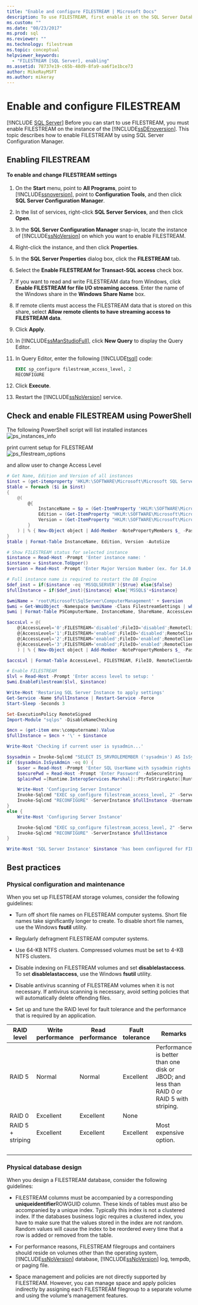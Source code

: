 ```yaml
---
title: "Enable and configure FILESTREAM | Microsoft Docs"
description: To use FILESTREAM, first enable it on the SQL Server Database Engine instance. Learn how to enable FILESTREAM by using SQL Server Configuration Manager.
ms.custom: ""
ms.date: "08/23/2017"
ms.prod: sql
ms.reviewer: ""
ms.technology: filestream
ms.topic: conceptual
helpviewer_keywords: 
  - "FILESTREAM [SQL Server], enabling"
ms.assetid: 78737e19-c65b-48d9-8fa9-aa6f1e1bce73
author: MikeRayMSFT
ms.author: mikeray
---
```

# Enable and configure FILESTREAM

 [!INCLUDE [SQL Server](../../includes/applies-to-version/sqlserver.md)]
  Before you can start to use FILESTREAM, you must enable FILESTREAM on the instance of the [!INCLUDE[ssDEnoversion](../../includes/ssdenoversion-md.md)]. This topic describes how to enable FILESTREAM by using SQL Server Configuration Manager.  
  
##  <a name="enabling"></a> Enabling FILESTREAM  
  
#### To enable and change FILESTREAM settings  
  
1.  On the **Start** menu, point to **All Programs**, point to [!INCLUDE[ssnoversion](../../includes/ssnoversion-md.md)], point to **Configuration Tools**, and then click **SQL Server Configuration Manager**.  
  
2.  In the list of services, right-click **SQL Server Services**, and then click **Open**.  
  
3.  In the **SQL Server Configuration Manager** snap-in, locate the instance of [!INCLUDE[ssNoVersion](../../includes/ssnoversion-md.md)] on which you want to enable FILESTREAM.  
  
4.  Right-click the instance, and then click **Properties**.  
  
5.  In the **SQL Server Properties** dialog box, click the **FILESTREAM** tab.  
  
6.  Select the **Enable FILESTREAM for Transact-SQL access** check box.  
  
7.  If you want to read and write FILESTREAM data from Windows, click **Enable FILESTREAM for file I/O streaming access**. Enter the name of the Windows share in the **Windows Share Name** box.  
  
8.  If remote clients must access the FILESTREAM data that is stored on this share, select **Allow remote clients to have streaming access to FILESTREAM data**.  
  
9. Click **Apply**.  
  
10. In [!INCLUDE[ssManStudioFull](../../includes/ssmanstudiofull-md.md)], click **New Query** to display the Query Editor.  
  
11. In Query Editor, enter the following [!INCLUDE[tsql](../../includes/tsql-md.md)] code:  
  
    ```sql  
    EXEC sp_configure filestream_access_level, 2  
    RECONFIGURE  
    ```  
  
12. Click **Execute**.  
  
13. Restart the [!INCLUDE[ssNoVersion](../../includes/ssnoversion-md.md)] service.  

## <a name="ps_check_enable"></a> Check and enable FILESTREAM using PowerShell  

The following PowerShell script will list installed instances  
![ps_instances_info](https://user-images.githubusercontent.com/31902386/141381161-068f2838-2234-43a7-b0bd-322c622c79dd.png)  

print current setup for FILESTREAM  
![ps_filestream_options](https://user-images.githubusercontent.com/31902386/141381159-a9ab96a8-b0b3-445e-93a1-908be925572a.png)  

and allow user to change Access Level

 
```powershell
# Get Name, Edition and Version of all instances
$inst = (get-itemproperty 'HKLM:\SOFTWARE\Microsoft\Microsoft SQL Server').InstalledInstances
$table = foreach ($i in $inst)
{
    @(
        @{
            InstanceName = $p = (Get-ItemProperty 'HKLM:\SOFTWARE\Microsoft\Microsoft SQL Server\Instance Names\SQL').$i
            Edition = (Get-ItemProperty "HKLM:\SOFTWARE\Microsoft\Microsoft SQL Server\$p\Setup").Edition
            Version = (Get-ItemProperty "HKLM:\SOFTWARE\Microsoft\Microsoft SQL Server\$p\Setup").Version
        }
    ) | % { New-Object object | Add-Member -NotePropertyMembers $_ -PassThru }
}
$table | Format-Table InstanceName, Edition, Version -AutoSize

# Show FILESTREAM status for selected instance
$instance = Read-Host -Prompt 'Enter instance name: '
$instance = $instance.ToUpper()
$version = Read-Host -Prompt 'Enter Major Version Number (ex. for 14.0.1000.169, enter: 14): '

# Full instance name is required to restart the DB Engine
$def_inst = if($instance -eq 'MSSQLSERVER'){$true} else{$false}
$fullInstance = if($def_inst){$instance} else{'MSSQL$'+$instance}

$wmiName = 'root\Microsoft\SqlServer\ComputerManagement' + $version
$wmi = Get-WmiObject -Namespace $wmiName -Class FilestreamSettings | where {$_.InstanceName -eq $instance} 
$wmi | Format-Table PSComputerName, InstanceName, ShareName, AccessLevel -AutoSize

$accsLvl = @(
    @{AccessLevel='0';FILESTREAM='disabled';FileIO='disabled';RemoteClientAccess='disabled'},
    @{AccessLevel='1';FILESTREAM='enabled';FileIO='disabled';RemoteClientAccess='disabled'},
    @{AccessLevel='2';FILESTREAM='enabled';FileIO='enabled';RemoteClientAccess='disabled'},
    @{AccessLevel='3';FILESTREAM='enabled';FileIO='enabled';RemoteClientAccess='enabled'}
    ) | % { New-Object object | Add-Member -NotePropertyMembers $_ -PassThru }

$accsLvl | Format-Table AccessLevel, FILESTREAM, FileIO, RemoteClientAccess

# Enable FILESTREAM
$lvl = Read-Host -Prompt 'Enter access level to setup: '
$wmi.EnableFilestream($lvl, $instance)

Write-Host 'Restaring SQL Server Instance to apply settings'
Get-Service -Name $fullInstance | Restart-Service -Force
Start-Sleep -Seconds 3

Set-ExecutionPolicy RemoteSigned
Import-Module "sqlps" -DisableNameChecking

$mcn = (get-item env:\computername).Value
$fullInstance = $mcn + '\' + $instance

Write-Host 'Checking if current user is sysadmin...'

$sysadmin = Invoke-Sqlcmd "SELECT IS_SRVROLEMEMBER ('sysadmin') AS IsSysAdmin" -ServerInstance $fullInstance
if ($sysadmin.IsSysAdmin -eq 0) {
    $user = Read-Host -Prompt 'Enter SQL UserName with sysadmin rights'
    $securePwd = Read-Host -Prompt 'Enter Password' -AsSecureString
    $plainPwd =[Runtime.InteropServices.Marshal]::PtrToStringAuto([Runtime.InteropServices.Marshal]::SecureStringToBSTR($securePwd))

    Write-Host 'Configuring Server Instance'
    Invoke-Sqlcmd "EXEC sp_configure filestream_access_level, 2" -ServerInstance $fullInstance -Username $user -Password $plainPwd
    Invoke-Sqlcmd "RECONFIGURE" -ServerInstance $fullInstance -Username $user -Password $plainPwd
}
else {
    Write-Host 'Configuring Server Instance'

    Invoke-Sqlcmd "EXEC sp_configure filestream_access_level, 2" -ServerInstance $fullInstance
    Invoke-Sqlcmd "RECONFIGURE" -ServerInstance $fullInstance
}

Write-Host 'SQL Server Instance' $instance 'has been configured for FILESTREAM.'
```

##  <a name="best"></a> Best practices  
  
###  <a name="config"></a> Physical configuration and maintenance  
 When you set up FILESTREAM storage volumes, consider the following guidelines:  
  
-   Turn off short file names on FILESTREAM computer systems. Short file names take significantly longer to create. To disable short file names, use the Windows **fsutil** utility.  
  
-   Regularly defragment FILESTREAM computer systems.  
  
-   Use 64-KB NTFS clusters. Compressed volumes must be set to 4-KB NTFS clusters.  
  
-   Disable indexing on FILESTREAM volumes and set **disablelastaccess**. To set **disablelastaccess**, use the Windows **fsutil** utility.  
  
-   Disable antivirus scanning of FILESTREAM volumes when it is not necessary. If antivirus scanning is necessary, avoid setting policies that will automatically delete offending files.  
  
-   Set up and tune the RAID level for fault tolerance and the performance that is required by an application.  
  
|RAID level|Write performance|Read performance|Fault tolerance|Remarks|  
|-|-|-|-|-|   
|RAID 5|Normal|Normal|Excellent|Performance is better than one disk or JBOD; and less than RAID 0 or RAID 5 with striping.|  
|RAID 0|Excellent|Excellent|None||  
|RAID 5 + striping|Excellent|Excellent|Excellent|Most expensive option.|  
| &nbsp; | &nbsp; | &nbsp; | &nbsp; | &nbsp; |
  
  
###  <a name="database"></a> Physical database design  
 When you design a FILESTREAM database, consider the following guidelines:  
  
-   FILESTREAM columns must be accompanied by a corresponding **uniqueidentifier**ROWGUID column. These kinds of tables must also be accompanied by a unique index. Typically this index is not a clustered index. If the databases business logic requires a clustered index, you have to make sure that the values stored in the index are not random. Random values will cause the index to be reordered every time that a row is added or removed from the table.  
  
-   For performance reasons, FILESTREAM filegroups and containers should reside on volumes other than the operating system, [!INCLUDE[ssNoVersion](../../includes/ssnoversion-md.md)] database, [!INCLUDE[ssNoVersion](../../includes/ssnoversion-md.md)] log, tempdb, or paging file.  
  
-   Space management and policies are not directly supported by FILESTREAM. However, you can manage space and apply policies indirectly by assigning each FILESTREAM filegroup to a separate volume and using the volume's management features.  
